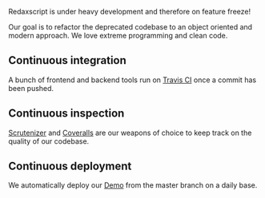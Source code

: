 Redaxscript is under heavy development and therefore on feature freeze!

Our goal is to refactor the deprecated codebase to an object oriented and modern approach. We love extreme programming and clean code.


Continuous integration
----------------------

A bunch of frontend and backend tools run on [Travis CI](https://travis.redaxscript.com) once a commit has been pushed.


Continuous inspection
---------------------

[Scrutenizer](https://scrutenizer.redaxscript.com) and [Coveralls](https://coveralls.redaxscript.com) are our weapons of choice to keep track on the quality of our codebase.


Continuous deployment
---------------------

We automatically deploy our [Demo](https://demo.redaxscript.com) from the master branch on a daily base.